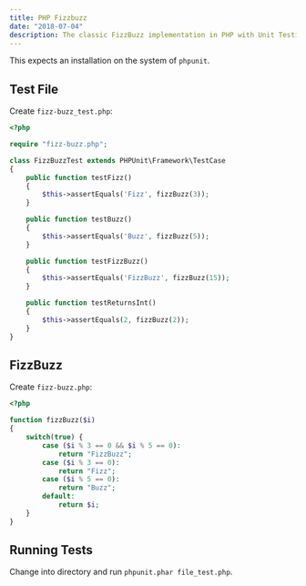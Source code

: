 ```yaml
---
title: PHP Fizzbuzz
date: "2018-07-04"
description: The classic FizzBuzz implementation in PHP with Unit Testing.
---
```


This expects an installation on the system of `phpunit`.



## Test File

Create `fizz-buzz_test.php`:

```php
<?php

require "fizz-buzz.php";

class FizzBuzzTest extends PHPUnit\Framework\TestCase
{
    public function testFizz()
    {
        $this->assertEquals('Fizz', fizzBuzz(3));
    }

    public function testBuzz()
    {
        $this->assertEquals('Buzz', fizzBuzz(5));
    }

    public function testFizzBuzz()
    {
        $this->assertEquals('FizzBuzz', fizzBuzz(15));
    }

    public function testReturnsInt()
    {
        $this->assertEquals(2, fizzBuzz(2));
    }
}
```



## FizzBuzz

Create `fizz-buzz.php`:

```php
<?php

function fizzBuzz($i)
{
    switch(true) {
        case ($i % 3 == 0 && $i % 5 == 0):
            return "FizzBuzz";
        case ($i % 3 == 0):
            return "Fizz";
        case ($i % 5 == 0):
            return "Buzz";
        default:
            return $i;
    }
}
```



## Running Tests

Change into directory and run `phpunit.phar file_test.php`.
